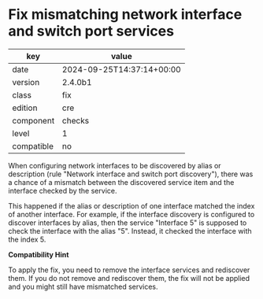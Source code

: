 [//]: # (werk v2)
# Fix mismatching network interface and switch port services

key        | value
---------- | ---
date       | 2024-09-25T14:37:14+00:00
version    | 2.4.0b1
class      | fix
edition    | cre
component  | checks
level      | 1
compatible | no


When configuring network interfaces to be discovered by alias or
description (rule "Network interface and switch port discovery"), there
was a chance of a mismatch between the discovered service item and the
interface checked by the service.

This happened if the alias or description of one interface matched the
index of another interface. For example, if the interface discovery is
configured to discover interfaces by alias, then the service "Interface
5" is supposed to check the interface with the alias "5". Instead, it
checked the interface with the index 5.

**Compatibility Hint**

To apply the fix, you need to remove the interface services and
rediscover them. If you do not remove and rediscover them, the fix will
not be applied and you might still have mismatched services.
